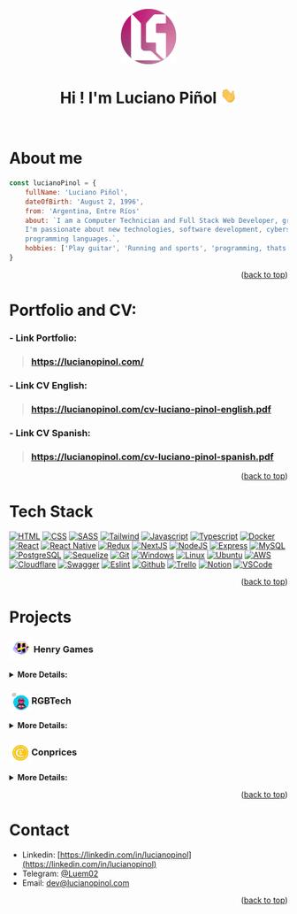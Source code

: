 <!-- Improved compatibility of back to top link: See: https://github.com/othneildrew/Best-README-Template/pull/73 -->

<a name="readme-top"></a>

<div align='center'>
<a href='https://lucianopinol.com'>
<img src='./assets/CircleLogo.png' width='100'/>
</a>
<h1>Hi ! I'm Luciano Piñol <img href='#' src='./assets/Hi.gif' width='30'/>
</h1>
</div>

<br/>

<!-- About me -->

# About me

```js
const lucianoPinol = {
    fullName: 'Luciano Piñol',
    dateOfBirth: 'August 2, 1996',
    from: 'Argentina, Entre Ríos'
    about: `I am a Computer Technician and Full Stack Web Developer, graduated from Henry's academy.
    I'm passionate about new technologies, software development, cybersecurity, blockchain, web3 and
    programming languages.`,
    hobbies: ['Play guitar', 'Running and sports', 'programming, thats right!'],
}
```

<p align="right">(<a href="#readme-top">back to top</a>)</p>

<!-- Visit my Portfolio -->

# Portfolio and CV:

### - Link Portfolio:

> ### https://lucianopinol.com/

### - Link CV English:

> ### https://lucianopinol.com/cv-luciano-pinol-english.pdf

### - Link CV Spanish:

> ### https://lucianopinol.com/cv-luciano-pinol-spanish.pdf

<p align="right">(<a href="#readme-top">back to top</a>)</p>

<!-- Tech Stack -->

# Tech Stack

[![HTML][html]][html-url]
[![CSS][css]][css-url]
[![SASS][sass]][sass-url]
[![Tailwind][tailwind]][tailwind-url]
[![Javascript][javascript]][javascript-url]
[![Typescript][typescript]][typescript-url]
[![Docker][docker]][docker-url]
[![React][react]][react-url]
[![React Native][react-native]][react-native-url]
[![Redux][redux]][redux-url]
[![NextJS][nextjs]][nextjs-url]
[![NodeJS][node]][node-url]
[![Express][express]][express-url]
[![MySQL][mysql]][mysql-url]
[![PostgreSQL][postgresql]][postgresql-url]
[![Sequelize][sequelize]][sequelize-url]
[![Git][git]][git-url]
[![Windows][windows]][windows-url]
[![Linux][linux]][linux-url]
[![Ubuntu][ubuntu]][ubuntu-url]
[![AWS][aws]][aws-url]
[![Cloudflare][cloudflare]][cloudflare-url]
[![Swagger][swagger]][swagger-url]
[![Eslint][eslint]][eslint-url]
[![Github][github]][github-url]
[![Trello][trello]][trello-url]
[![Notion][notion]][notion-url]
[![VSCode][vscode]][vscode-url]

<p align="right">(<a href="#readme-top">back to top</a>)</p>

<!-- Projects  -->

# Projects

### <img href='#Projects' align='center' src='./assets/logo5.png' width='40'/> <b> Henry Games </b>

<details>
  <summary><b>More Details:</b></summary>
  
# <img href='#Projects' align='center' src='./assets/logo5.png' width='100'/>Henry Games

## Description:

Español: Proyecto individual hecho en el Bootcamp de Henry, es una aplicación para buscar y crear informacion de juegos, filtrar por nombre, puntuación, género y origen. **_Para más información revisar el repositorio._**

English: Individual project done at Henry's Bootcamp, is an application to search and create game information, filter by name, rating, genre and origin. **_For more information, check the repository._**

<br/>

-   > **Link Deploy**: <a href='https://henrygames.lucianopinol.com'>https://henrygames.lucianopinol.com</a>

-   > **Link Repository**: <a href='https://github.com/Luem2/pi-videogames'>https://github.com/Luem2/pi-videogames</a>

    > <a href='https://henrygames.lucianopinol.com'>
    > <img href='#' src='./assets/henrygames.png' >
    > </a>

</details>

### <img href='#Projects' align='center' src='./assets/logo-dibujo-2.png' width='40'/><b>RGBTech</b>

<details>
  <summary><b>More Details:</b></summary>

# <img href='#Projects' align='center' src='./assets/logo-dibujo-2.png' width='100'/> RGBTech

## Description:

Español: E-commerce de productos tecnológicos, enfocado para los aficionados de la tecnología y a los gamers. Cuenta con panel de administrador, base de datos para usuarios, acceso con Google y mucho más. **_Para más información revisar el repositorio._**

English: E-commerce of technological products, focused on technology fans and gamers. It has an administrator panel, user database, access with Google and much more. **_For more information, check the repository._**

<br/>

-   > **Link Deploy**: <a href='https://rgbtech.vercel.app/'>https://rgbtech.vercel.app/</a>

-   > **Link Repository**: <a href='https://github.com/RGBTech-PF/rgbtech'>https://github.com/RGBTech-PF/rgbtech</a>

    <a href='https://rgbtech.vercel.app/'>
    <img src='./assets/rgbtech.png'>
    </a>

</details>

### <img href='#Projects' align='center' src='./assets/coinprices.png' width='40'/><b>Conprices</b>

<details>
  <summary><b>More Details:</b></summary>

# <img href='#Projects' align='center' src='./assets/coinprices.png' width='100'/> Conprices

# Coming Soon...

</details>

<p align="right">(<a href="#readme-top">back to top</a>)</p>

<!-- Contact -->

# Contact

-   Linkedin: [https://linkedin.com/in/lucianopinol](https://linkedin.com/in/lucianopinol)
-   Telegram: [@Luem02](https://t.me/luem02)
-   Email: dev@lucianopinol.com

<p align="right">(<a href="#readme-top">back to top</a>)</p>

<!-- Technologies Shields/Badges and their documentation URL -->

<!-- HTML -->

[html]: https://img.shields.io/badge/html5-%23E34F26.svg?style=for-the-badge&logo=html5&logoColor=white
[html-url]: https://https://developer.mozilla.org/en/docs/Web/HTML

<!-- CSS -->

[css]: https://img.shields.io/badge/css3-%231572B6.svg?style=for-the-badge&logo=css3&logoColor=white
[css-url]: https://developer.mozilla.org/en/docs/Web/CSS

<!-- SASS -->

[sass]: https://img.shields.io/badge/SASS-hotpink.svg?style=for-the-badge&logo=SASS&logoColor=white
[sass-url]: https://sass-lang.com/

<!-- Tailwind -->

[tailwind]: https://img.shields.io/badge/tailwindcss-%2338B2AC.svg?style=for-the-badge&logo=tailwind-css&logoColor=white
[tailwind-url]: https://tailwindcss.com/

<!-- Javascript -->

[javascript]: https://img.shields.io/badge/javascript-%23323330.svg?style=for-the-badge&logo=javascript&logoColor=%23F7DF1E
[javascript-url]: https://developer.mozilla.org/en/docs/Web/JavaScript

<!-- Typescript -->

[typescript]: https://img.shields.io/badge/typescript-%23007ACC.svg?style=for-the-badge&logo=typescript&logoColor=white
[typescript-url]: https://www.typescriptlang.org/

<!-- Docker -->

[docker]: https://img.shields.io/badge/docker-%230db7ed.svg?style=for-the-badge&logo=docker&logoColor=white
[docker-url]: https://www.docker.com/

<!-- React -->

[react]: https://img.shields.io/badge/React-20232A?style=for-the-badge&logo=react&logoColor=61DAFB
[react-url]: https://reactjs.org/

<!-- React Native -->

[react-native]: https://img.shields.io/badge/react_native-%2320232a.svg?style=for-the-badge&logo=react&logoColor=%2361DAFB
[react-native-url]: https://reactnative.dev/

<!-- Redux -->

[redux]: https://img.shields.io/badge/redux-%23593d88.svg?style=for-the-badge&logo=redux&logoColor=white
[redux-url]: https://redux-toolkit.js.org/

<!-- Next JS -->

[nextjs]: https://img.shields.io/badge/Next-black?style=for-the-badge&logo=next.js&logoColor=white
[nextjs-url]: https://nextjs.org/

<!-- Node JS -->

[node]: https://img.shields.io/badge/node.js-6DA55F?style=for-the-badge&logo=node.js&logoColor=white
[node-url]: https://nodejs.org/en/

<!-- Express JS -->

[express]: https://img.shields.io/badge/express.js-%23404d59.svg?style=for-the-badge&logo=express&logoColor=%2361DAFB
[express-url]: https://expressjs.com/

<!-- MySQL -->

[mysql]: https://img.shields.io/badge/mysql-%2300f.svg?style=for-the-badge&logo=mysql&logoColor=white
[mysql-url]: https://www.mysql.com/

<!-- PostgreSQL -->

[postgresql]: https://img.shields.io/badge/postgres-%23316192.svg?style=for-the-badge&logo=postgresql&logoColor=white
[postgresql-url]: https://www.postgresql.org/

<!-- Sequelize -->

[sequelize]: https://img.shields.io/badge/Sequelize-52B0E7?style=for-the-badge&logo=Sequelize&logoColor=white
[sequelize-url]: https://sequelize.org/

<!-- Git -->

[git]: https://img.shields.io/badge/git-%23F05033.svg?style=for-the-badge&logo=git&logoColor=white
[git-url]: https://git-scm.com/

<!-- Windows -->

[windows]: https://img.shields.io/badge/Windows-0078D6?style=for-the-badge&logo=windows&logoColor=white
[windows-url]: https://www.microsoft.com/en-us/windows/?r=1

<!-- Linux -->

[linux]: https://img.shields.io/badge/Linux-FCC624?style=for-the-badge&logo=linux&logoColor=black
[linux-url]: https://www.linux.org/

<!-- Ubuntu -->

[ubuntu]: https://img.shields.io/badge/Ubuntu-E95420?style=for-the-badge&logo=ubuntu&logoColor=white
[ubuntu-url]: https://ubuntu.com/

<!-- AWS -->

[aws]: https://img.shields.io/badge/AWS-%23FF9900.svg?style=for-the-badge&logo=amazon-aws&logoColor=white
[aws-url]: https://aws.amazon.com/

<!-- Cloudflare -->

[cloudflare]: https://img.shields.io/badge/Cloudflare-F38020?style=for-the-badge&logo=Cloudflare&logoColor=white
[cloudflare-url]: https://www.cloudflare.com/

<!-- Swagger-->

[swagger]: https://img.shields.io/badge/-Swagger-%23Clojure?style=for-the-badge&logo=swagger&logoColor=white
[swagger-url]: https://swagger.io/

<!-- Eslint -->

[eslint]: https://img.shields.io/badge/ESLint-4B3263?style=for-the-badge&logo=eslint&logoColor=white
[eslint-url]: https://eslint.org/

<!-- Github -->

[github]: https://img.shields.io/badge/github-%23121011.svg?style=for-the-badge&logo=github&logoColor=white
[github-url]: https://github.com/

<!-- Trello -->

[trello]: https://img.shields.io/badge/Trello-%23026AA7.svg?style=for-the-badge&logo=Trello&logoColor=white
[trello-url]: https://trello.com/

<!-- Notion -->

[notion]: https://img.shields.io/badge/Notion-%23000000.svg?style=for-the-badge&logo=notion&logoColor=white
[notion-url]: https://notion.so

<!-- VSCode -->

[vscode]: https://img.shields.io/badge/Visual%20Studio%20Code-0078d7.svg?style=for-the-badge&logo=visual-studio-code&logoColor=white
[vscode-url]: https://code.visualstudio.com/
